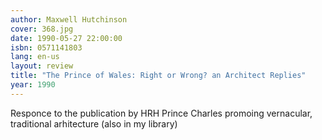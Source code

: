 ```yaml
---
author: Maxwell Hutchinson
cover: 368.jpg
date: 1990-05-27 22:00:00
isbn: 0571141803
lang: en-us
layout: review
title: "The Prince of Wales: Right or Wrong? an Architect Replies"
year: 1990
---
```


Responce to the publication by HRH Prince Charles promoing vernacular, traditional arhitecture (also in my library)
